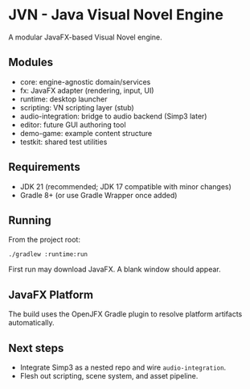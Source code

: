 # JVN - Java Visual Novel Engine

A modular JavaFX-based Visual Novel engine.

## Modules
- core: engine-agnostic domain/services
- fx: JavaFX adapter (rendering, input, UI)
- runtime: desktop launcher
- scripting: VN scripting layer (stub)
- audio-integration: bridge to audio backend (Simp3 later)
- editor: future GUI authoring tool
- demo-game: example content structure
- testkit: shared test utilities

## Requirements
- JDK 21 (recommended; JDK 17 compatible with minor changes)
- Gradle 8+ (or use Gradle Wrapper once added)

## Running
From the project root:

```
./gradlew :runtime:run
```

First run may download JavaFX. A blank window should appear.

## JavaFX Platform
The build uses the OpenJFX Gradle plugin to resolve platform artifacts automatically.

## Next steps
- Integrate Simp3 as a nested repo and wire `audio-integration`.
- Flesh out scripting, scene system, and asset pipeline.
